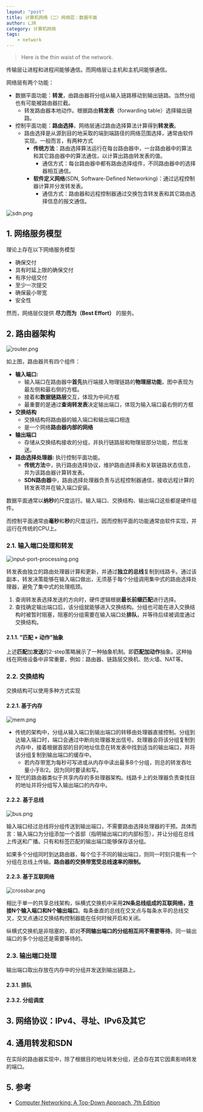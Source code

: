 ```yaml
---
layout: "post"
title: 计算机网络（二）网络层：数据平面
author: LJR
category: 计算机网络
tags:
    - network
---
```


> Here is the thin waist of the network.

传输层让进程和进程间能够通信。而网络层让主机和主机间能够通信。

网络层有两个功能：

+ 数据平面功能：**转发**，由路由器将分组从输入链路移动到输出链路。当然分组也有可能被路由器拦截。
  + 转发路由器本地动作。根据路由**转发表**（forwarding table）选择输出链路。
+ 控制平面功能：**路由选择**，网络层通过路由选择算法计算得到**转发表**。
  + 路由选择是从源到目的地采取的端到端路径的网络范围选择，通常由软件实现。一般而言，有两种方式
    + **传统方法**：路由选择算法运行在每台路由器中，一台路由器中的算法和其它路由器中的算法通信，以计算出路由转发表的值。
      + 通信方式：每台路由器中都有路由选择组件，不同路由器中的选择器相互通信。
    + **软件定义网络**(SDN, Software-Defined Networking)：通过远程控制器计算并分发转发表。
      + 通信方式：路由器和远程控制器通过交换包含转发表和其它路由选择信息的报文通信。

![sdn.png](https://i.loli.net/2021/04/16/lSjo4wszBe2YuWi.png)

## 1. 网络服务模型

理论上存在以下网络服务模型

+ 确保交付
+ 具有时延上限的确保交付
+ 有序分组交付
+ 至少一次提交
+ 确保最小带宽
+ 安全性

然而，网络层仅提供 **尽力而为（Best Effort）** 的服务。

## 2. 路由器架构

![router.png](https://i.loli.net/2021/04/16/dFDJmeriIzCfPBp.png)

如上图，路由器共有四个组件：

+ **输入端口:**
  + 输入端口在路由器中**首先**执行端接入物理链路的**物理层功能**，图中表现为最左侧和最右侧的方框。
  + 接着和**数据链路层**交互，体现为中间方框
  + 最重要的是通过**查询转发表**决定输出端口，体现为输入端口最右侧的方框
+ **交换结构**
  + 交换结构将路由器的输入端口和输出端口相连
  + 是一个网络**路由器内部的网络**
+ **输出端口**
  + 存储从交换结构接收的分组，并执行链路层和物理层部分功能，然后发送。
+ **路由选择处理器:** 执行控制平面功能。
  + **传统方法**中，执行路由选择协议，维护路由选择表和关联链路状态信息，并为该路由器计算转发表。
  + **SDN路由器**中，路由选择处理器负责与远程控制器通信，接收远程计算的转发表项并在输入端口安装。

数据平面通常以**纳秒**的尺度运行。输入端口、交换结构、输出端口这些都是硬件组件。

而控制平面通常由**毫秒**和**秒**的尺度运行。因而控制平面的功能通常由软件实现，并运行在传统的CPU上。

### 2.1. 输入端口处理和转发

![input-port-processing.png](https://i.loli.net/2021/04/16/PRXz2UgiEZnW6hI.png)

转发表由独立的路由处理器计算和更新，并通过**独立的总线**复制到线路卡。通过该副本，转发决策能够在输入端口做出，无须基于每个分组调用集中式的路由选择处理器，避免了集中式的处理瓶颈。

1. 查询转发表选择发送的方向时，硬件逻辑根据**最长前缀匹配**进行选择。
2. 查找确定输出端口后，该分组就能够进入交换结构。分组也可能在进入交换结构时被暂时阻塞，阻塞的分组需要在输入端口处**排队**，并等待后续被调度通过交换结构。

#### 2.1.1. "匹配 + 动作"抽象

上述**匹配**加**发送**的2-step策略展示了一种抽象机制。即**匹配加动作**抽象。这种抽线在网络设备中非常重要，例如：路由器、链路层交换机、防火墙、NAT等。

### 2.2. 交换结构

交换结构可以使用多种方式实现

#### 2.2.1. 基于内存

![mem.png](https://i.loli.net/2021/04/16/yFzXD2lYMObdaIx.png)

+ 传统的架构中，分组从输入端口到输出端口的转移由处理器直接控制。分组到达输入端口时，端口会通过中断向处理器发出信号。处理器会将该分组复制到内存中，接着根据首部的目的地址信息在转发表中找到适当的输出端口，并将该分组复制到输出端口的缓存中。
  + 若内存带宽为每秒可写进或从内存中读出最多B个分组，则总的转发吞吐量小于B/2。因为同时要读和写。
+ 现代的路由器类似于共享内存的多处理器架构。线路卡上的处理器负责查找目的地址并将分组写入输出端口的内存中。

#### 2.2.2. 基于总线

![bus.png](https://i.loli.net/2021/04/16/9I7aUxThdo8crSt.png)

输入端口经过总线将分组传送到输出端口，不需要路由选择处理器的干预。具体而言：输入端口为分组添加一个首部（指明输出端口的内部标签），并让分组在总线上传送和广播。只有和标签匹配的输出端口能够保存该分组。

如果多个分组同时到达路由器，每个位于不同的输出端口，则同一时刻只能有一个分组在总线上传输。**路由器的交换带宽受总线速率的限制。**

#### 2.2.3. 基于互联网络

![crossbar.png](https://i.loli.net/2021/04/16/fEVSaJBIpnz24eh.png)

相比于单一的共享总线架构，纵横式交换机中采用**2N条总线组成的互联网络，连接N个输入端口和N个输出端口**。每条垂直的总线在交叉点与每条水平的总线交叉，交叉点通过交换结构控制器能在任何时候开启和关闭。

纵横式交换机是非阻塞的，即对**不同输出端口的分组相互间不需要等待**。同一输出端口的多个分组还是需要等待的。

### 2.3. 输出端口处理

输出端口取出存放在内存中的分组并发送到输出链路上。

#### 2.3.1. 排队

#### 2.3.2. 分组调度

## 3. 网络协议：IPv4、寻址、IPv6及其它

## 4. 通用转发和SDN

在实际的路由器实现中，除了根据目的地址转发分组，还会存在其它因素影响转发的端口。

## 5. 参考

+ [Computer Networking: A Top-Down Approach, 7th Edition](#)
